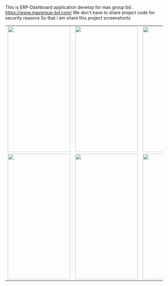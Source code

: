 This is ERP-Dashboard application develop for max group bd . https://www.maxgroup-bd.com/
We don't have to share project code for security reasons 
So that i am share this project screenshorts 
<html>
	<div>
		<table width="200px">
			<tr>
				<td>
					<img src="https://github.com/bellalhrbubt/exam_helper_demo/blob/master/img/Screenshot_20190301-092105.png?raw=true"                       height="400px" width="200px"/>
				</td>
				<td>
					<img src="https://github.com/bellalhrbubt/exam_helper_demo/blob/master/img/Screenshot_20190301-092131.png?raw=true"                       height="400px" width="200px"/>
				</td>
				<td>
					<img src="https://github.com/bellalhrbubt/exam_helper_demo/blob/master/img/Screenshot_20190301-092145.png?raw=true"                       height="400px" width="200px"/>
				</td>
			</tr>
			<tr>
				<td>
					<img src="https://github.com/bellalhrbubt/exam_helper_demo/blob/master/img/Screenshot_20190301-092148.png?raw=true"                       height="400px" width="200px"/>
				</td>
				<td>
					<img src="https://github.com/bellalhrbubt/exam_helper_demo/blob/master/img/Screenshot_20190301-092201.png?raw=true"                       height="400px" width="200px"/>
				</td>
				<td>
					<img src="https://github.com/bellalhrbubt/exam_helper_demo/blob/master/img/Screenshot_20190301-092733.png?raw=true"                       height="400px" width="200px"/>
				</td>
			</tr>
		</table>
	</div>
</html>
